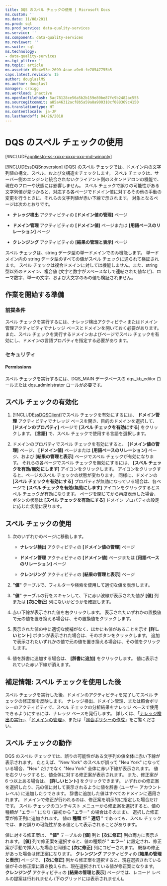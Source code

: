 ```yaml
---
title: DQS のスペル チェックの使用 | Microsoft Docs
ms.custom: ''
ms.date: 11/08/2011
ms.prod: sql
ms.prod_service: data-quality-services
ms.service: ''
ms.component: data-quality-services
ms.reviewer: ''
ms.suite: sql
ms.technology:
- data-quality-services
ms.tgt_pltfrm: ''
ms.topic: article
ms.assetid: 65e4e53e-2699-4cae-a9e0-fe78547755b5
caps.latest.revision: 15
author: douglaslMS
ms.author: douglasl
manager: craigg
ms.workload: Inactive
ms.openlocfilehash: 5ac78128ce56a5b2b159e80be87fc9b2482ac555
ms.sourcegitcommit: a85a46312acf8b5a59a8a900310cf088369c4150
ms.translationtype: HT
ms.contentlocale: ja-JP
ms.lasthandoff: 04/26/2018
---
```

# <a name="use-the-dqs-speller"></a>DQS のスペル チェックの使用

[!INCLUDE[appliesto-ss-xxxx-xxxx-xxx-md-winonly](../includes/appliesto-ss-xxxx-xxxx-xxx-md-winonly.md)]

  [!INCLUDE[ssDQSnoversion](../includes/ssdqsnoversion-md.md)] (DQS) のスペル チェックでは、ドメイン内の文字列値の構文、スペル、および文構造をチェックします。 スペル チェックは、サーバー側のエンジンと統合されないクライアント側のスタンドアロンの機能で、現在のフローや状態には影響しません。 スペル チェックで誤りの可能性がある文字列値が見つかると、対応する各ページでドメイン値に対するその他の手動の変更を行うときに、それらの文字列値が赤い下線で示されます。 対象となるページは次のとおりです。  
  
-   **ナレッジ検出** アクティビティの **[ドメイン値の管理]** ページ  
  
-   **ドメイン管理** アクティビティの **[ドメイン値]** ページまたは **[用語ベースのリレーション]** ページ  
  
-   **クレンジング** アクティビティの **[結果の管理と表示]** ページ  
  
 スペル チェックは、string データ型の単一ドメインでのみ機能します。 単一ドメイン内の string データ型のすべての値がスペル チェックに送られて検証されます。 スペル チェックは複合ドメインに対しては機能しません。また、string 型以外のドメイン、複合値 (文字と数字がスペースなしで連結された値など)、ローマ数字、単一の文字、および大文字のみの値も検証されません。  
  
##  <a name="BeforeYouBegin"></a> 作業を開始する準備  
  
###  <a name="Prerequisites"></a> 前提条件  
 スペル チェックを実行するには、ナレッジ検出アクティビティまたはドメイン管理アクティビティでナレッジ ベースとドメインを開いておく必要があります。また、スペル チェックを実行するドメインおよびページでスペル チェックを有効にし、ドメインの言語プロパティを指定する必要があります。  
  
###  <a name="Security"></a> セキュリティ  
  
####  <a name="Permissions"></a> Permissions  
 スペル チェックを実行するには、DQS_MAIN データベースの dqs_kb_editor ロールまたは dqs_administrator ロールが必要です。  
  
##  <a name="Enable"></a> スペル チェックの有効化  
  
1.  [!INCLUDE[ssDQSClient](../includes/ssdqsclient-md.md)]でスペル チェックを有効にするには、 **ドメイン管理** アクティビティでナレッジ ベースを開き、目的のドメインを選択して、 **[ドメインのプロパティ]** ページで **[スペル チェックを有効にする]** をクリックします。 **[言語]** で、スペル チェックで使用する言語を選択します。  
  
2.  ドメインのプロパティでスペル チェックを有効にすると、 **[ドメイン値の管理]** ページ、 **[ドメイン値]** ページまたは **[用語ベースのリレーション]** ページ、および **[結果の管理と表示]** ページでスペル チェックが有効になります。 それらの各ページでスペル チェックを無効にするには、 **[スペル チェックを有効/無効にします]** アイコンをクリックします。 アイコンをクリックすると、ページのスペル チェックの状態が変わります。 同様に、ドメインの **[スペル チェックを有効にする]** プロパティが無効になっている場合は、各ページで **[スペル チェックを有効/無効にします]** アイコンをクリックするとスペル チェックが有効になります。 ページを閉じてから再度表示した場合、ボタンの状態は **[スペル チェックを有効にする]** ドメイン プロパティの設定に応じた状態に戻ります。  
  
##  <a name="Use"></a> スペル チェックの使用  
  
1.  次のいずれかのページに移動します。  
  
    -   **ナレッジ検出** アクティビティの **[ドメイン値の管理]** ページ  
  
    -   **ドメイン管理** アクティビティの **[ドメイン値]** ページまたは **[用語ベースのリレーション]** ページ  
  
    -   **クレンジング** アクティビティの **[結果の管理と表示]** ページ  
  
2.  **"値"** テーブルで、フィルターや検索を使用して適切な値を表示します。  
  
3.  **"値"** テーブルの行をスキャンして、下に赤い波線が表示された値が **[値]** 列または **[次に修正]** 列にないかどうかを確認します。  
  
4.  赤い下線が表示された値を右クリックします。 表示されたいずれかの置換値で元の値を置き換える場合は、その置換値をクリックします。  
  
5.  表示された値の中に適切な候補がなく、ほかにも値があることを示す **[詳しいヒント]** ボタンが表示された場合は、そのボタンをクリックします。 追加で表示されたいずれかの値で元の値を置き換える場合は、その値をクリックします。  
  
6.  値を辞書に追加する場合は、 **[辞書に追加]** をクリックします。 値に表示されていた赤い下線が消えます。  
  
##  <a name="FollowUp"></a> 補足情報: スペル チェックを使用した後  
 スペル チェックを実行した後、ドメインのアクティビティを完了してスペル チェックの修正案を反映します。 ナレッジ検出、ドメイン管理、または照合ポリシーのアクティビティで、スペル チェックの分析結果をナレッジ ベースで使用できるようにするには、ナレッジ ベースを発行します。 詳しくは、「[ナレッジ検出の実行](../data-quality-services/perform-knowledge-discovery.md)」、「[ドメインの管理](../data-quality-services/managing-a-domain.md)」、または「[照合ポリシーの作成](../data-quality-services/create-a-matching-policy.md)」をご覧ください。  
  
##  <a name="How"></a> スペル チェックの動作  
 DQS のスペル チェックでは、誤りの可能性がある文字列の値全体に赤い下線が表示されます。 たとえば、"New York" のスペルが誤って "Neu York" になっている場合、"Neu" だけでなく "Neu York" 全体に赤い下線が表示されます。 値を右クリックすると、値全体に対する修正案が表示されます。 また、修正案が 6 つ以上ある場合は、 **[詳しいヒント]** をクリックできます。 いずれかの修正案を選択したり、元の値に対して表示されるように値を辞書 (ユーザー アカウント レベル) に追加したりできます。 辞書に追加した値はすべてのドメインに適用されます。 ドメインで修正が行われるのは、修正案を明示的に指定した場合だけです。 スペル チェックのコンテキスト メニューから修正案を選択すると、値の種類が "エラー" になり (最初から "エラー" の場合はそのまま)、 選択した修正案が修正列に追加されます。 値の **種類** が " **適切** " であっても、スペル チェックでは、まだ誤りの可能性がある値として表示されることがあります。  
  
 値に対する修正案は、 **"値"** テーブルの **[値]** 列と **[次に修正]** 列の両方に表示されます。 **[値]** 列で修正案を選択すると、値の種類が " **エラー**" に設定され、修正案が手動で挿入した場合と同様に **[次に修正]** 列にコピーされます。 既存の修正があった場合は修正案になります。 **クレンジング** アクティビティの **[結果の管理と表示]** ページで、 **[次に修正]** 列から修正案を選択すると、現在選択されている値がその修正案に置き換えられ、現在選択されている値が修正案になります。 **クレンジング** アクティビティの **[結果の管理と表示]** ページでは、レコード レベルの提案は行われません (下のグリッドには表示されません)。  
  
  
